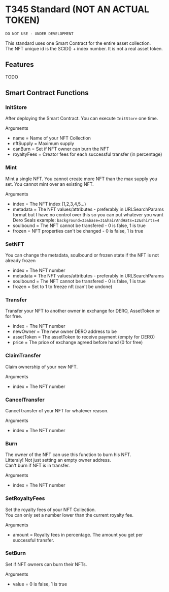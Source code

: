 # T345 Standard (NOT AN ACTUAL TOKEN)

`DO NOT USE - UNDER DEVELOPMENT`

This standard uses one Smart Contract for the entire asset collection.  
The NFT unique id is the SCID() + index number. It is not a real asset token.  

## Features

TODO

## Smart Contract Functions

### InitStore

After deploying the Smart Contract. You can execute `InitStore` one time.

Arguments

- name = Name of your NFT Collection
- nftSupply = Maximum supply
- canBurn = Set if NFT owner can burn the NFT
- royaltyFees = Creator fees for each successful transfer (in percentage)

### Mint

Mint a single NFT. You cannot create more NFT than the max supply you set.
You cannot mint over an existing NFT.

Arguments

- index = The NFT index (1,2,3,4,5...)
- metadata = The NFT values/attributes - preferably in URLSearchParams format but I have no control over this so you can put whatever you want
Dero Seals example: `background=33&base=31&hairAndHats=12&shirts=4`
- soulbound = The NFT cannot be transfered - 0 is false, 1 is true
- frozen = NFT properties can't be changed - 0 is false, 1 is true

### SetNFT

You can change the metadata, soulbound or frozen state if the NFT is not already frozen

- index = The NFT number
- metadata = The NFT values/attributes - preferably in URLSearchParams
- soulbound = The NFT cannot be transfered - 0 is false, 1 is true
- frozen = Set to 1 to freeze nft (can't be undone)

### Transfer

Transfer your NFT to another owner in exchange for DERO, AssetToken or for free.

- index = The NFT number
- newOwner = The new owner DERO address to be
- assetToken = The assetToken to receive payment (empty for DERO)
- price = The price of exchange agreed before hand (0 for free)

### ClaimTransfer

Claim ownership of your new NFT.

Arguments

- index = The NFT number

### CancelTransfer

Cancel transfer of your NFT for whatever reason.

Arguments

- index = The NFT number

### Burn

The owner of the NFT can use this function to burn his NFT.  
Litteraly! Not just setting an empty owner address.  
Can't burn if NFT is in transfer.

Arguments

- index = The NFT number

### SetRoyaltyFees

Set the royalty fees of your NFT Collection.  
You can only set a number lower than the current royalty fee.

Arguments

- amount = Royalty fees in percentage. The amount you get per successful transfer.

### SetBurn

Set if NFT owners can burn their NFTs.

Arguments

- value = 0 is false, 1 is true
